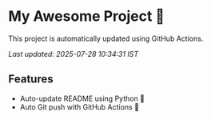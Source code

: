 # My Awesome Project 🚀

This project is automatically updated using GitHub Actions.

_Last updated: 2025-07-28 10:34:31 IST_

## Features
- Auto-update README using Python 🐍
- Auto Git push with GitHub Actions 🤖
